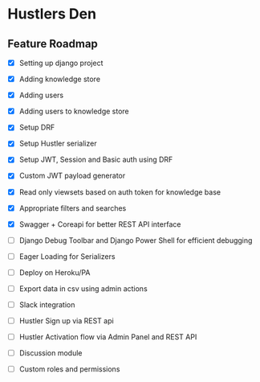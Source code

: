 # Hustlers Den

## Feature Roadmap

- [x] Setting up django project

- [x] Adding knowledge store

- [x] Adding users

- [x] Adding users to knowledge store

- [x] Setup DRF

- [x] Setup Hustler serializer

- [x] Setup JWT, Session and Basic auth using DRF

- [x] Custom JWT payload generator

- [x] Read only viewsets based on auth token for knowledge base

- [x] Appropriate filters and searches

- [x] Swagger + Coreapi for better REST API interface

- [ ] Django Debug Toolbar and Django Power Shell for efficient debugging

- [ ] Eager Loading for Serializers

- [ ] Deploy on Heroku/PA

- [ ] Export data in csv using admin actions

- [ ] Slack integration

- [ ] Hustler Sign up via REST api

- [ ] Hustler Activation flow via Admin Panel and REST API

- [ ] Discussion module

- [ ] Custom roles and permissions
